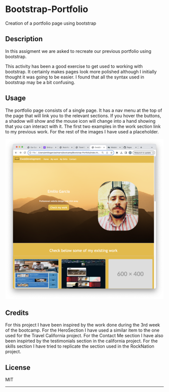 # Bootstrap-Portfolio
Creation of a portfolio page using bootstrap

## Description

In this assigment we are asked to recreate our previous portfolio using bootstrap.

This activity has been a good exercise to get used to working with bootstrap.
It certainly makes pages look more polished although I initially thought it was going to be easier.
I found that all the syntax used in bootstrap may be a bit confusing.


## Usage

The portfolio page consists of a single page. It has a nav menu at the top of the page that will link you to the relevant sections.
If you hover the buttons, a shadow will show and the mouse icon will change into a hand showing that you can interact with it.
The first two examples in the work section link to my previous work. For the rest of the images I have used a placeholder.

    
![Screenshot](/images/Screenshot.png)
    

## Credits

For this project I have been inspired by the work done during the 3rd week of the bootcamp.
For the HeroSection I have used a similar item to the one used for the Travel California project.
For the Contact Me section I have also been inspirted by the testimonials section in the california project.
For the skills section I have tried to replicate the section used in the RockNation project.

## License

MIT

---

